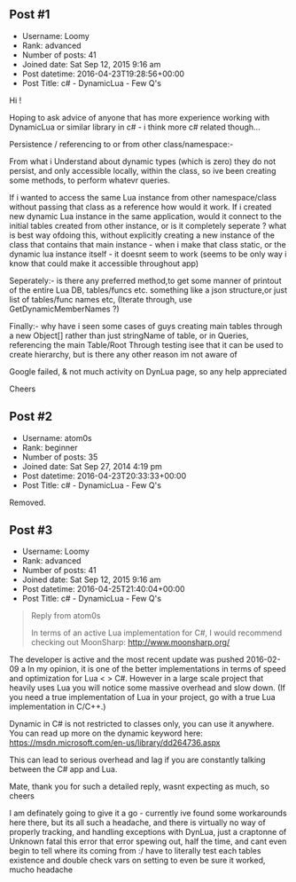 ## Post #1
- Username: Loomy
- Rank: advanced
- Number of posts: 41
- Joined date: Sat Sep 12, 2015 9:16 am
- Post datetime: 2016-04-23T19:28:56+00:00
- Post Title: c# - DynamicLua - Few Q's

Hi !

Hoping to ask advice of anyone that has more experience working with DynamicLua or similar library in c# - i think more c# related though...

Persistence / referencing to or from other class/namespace:-

From what i Understand about dynamic types (which is zero) they do not persist, and only accessible locally, within the class, so ive been creating some methods, to perform whatevr queries.   

If i wanted to access the same Lua instance from other namespace/class without passing that class as a reference how would it work.  If i created new dynamic Lua instance in the same application, would it connect to the initial tables created from other instance, or is it completely seperate ?  what is best way ofdoing this, without explicitly creating a new instance of the class that contains that main instance -  when i make that class static, or the dynamic lua instance itself - it doesnt seem to work (seems to be only way i know that could make it accessible throughout app)

Seperately:- is there any preferred method,to get some manner of printout of the entire Lua DB, tables/funcs etc.  something like a json structure,or just list of tables/func names etc, (Iterate through, use GetDynamicMemberNames ?)

Finally:- why have i seen some cases of guys creating main tables through a new Object[] rather than just stringName of table, or in Queries, referencing the main Table/Root  Through testing isee that it can be used to create hierarchy, but is there any other reason im not aware of

Google failed, & not much activity on DynLua page, so any help appreciated

Cheers
## Post #2
- Username: atom0s
- Rank: beginner
- Number of posts: 35
- Joined date: Sat Sep 27, 2014 4:19 pm
- Post datetime: 2016-04-23T20:33:33+00:00
- Post Title: c# - DynamicLua - Few Q's

Removed.
## Post #3
- Username: Loomy
- Rank: advanced
- Number of posts: 41
- Joined date: Sat Sep 12, 2015 9:16 am
- Post datetime: 2016-04-25T21:40:04+00:00
- Post Title: c# - DynamicLua - Few Q's

> Reply from atom0s
>
> In terms of an active Lua implementation for C#, I would recommend checking out MoonSharp:
http://www.moonsharp.org/

The developer is active and the most recent update was pushed 2016-02-09
a
In my opinion, it is one of the better implementations in terms of speed and optimization for Lua < > C#. However in a large scale project that heavily uses Lua you will notice some massive overhead and slow down. (If you need a true implementation of Lua in your project, go with a true Lua implementation in C/C++.)

Dynamic in C# is not restricted to classes only, you can use it anywhere. You can read up more on the dynamic keyword here:
https://msdn.microsoft.com/en-us/library/dd264736.aspx

This can lead to serious overhead and lag if you are constantly talking between the C# app and Lua.

Mate, thank you for such a detailed reply, wasnt expecting as much, so cheers 

I am definately going to give it a go - currently ive found some workarounds here there, but its all such a headache, and there is virtually no way of properly tracking, and handling exceptions with DynLua, just a craptonne of Unknown fatal this error that error spewing out, half the time, and cant even begin to tell where its coming from :/  have to literally test each tables existence and double check vars on setting to even be sure it worked,  mucho headache
